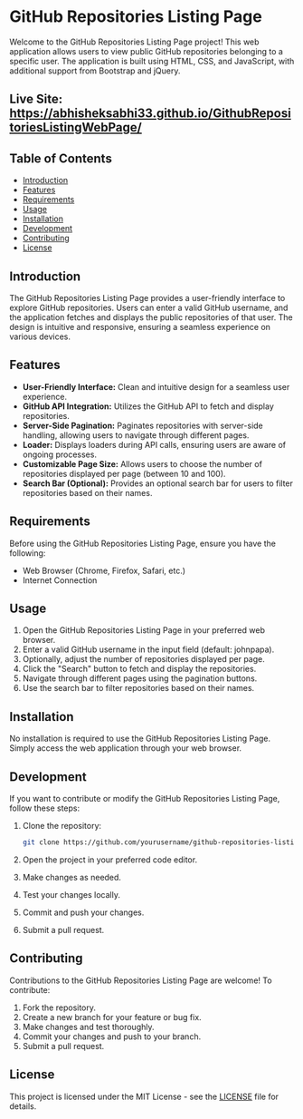 # GitHub Repositories Listing Page

Welcome to the GitHub Repositories Listing Page project! This web application allows users to view public GitHub repositories belonging to a specific user. The application is built using HTML, CSS, and JavaScript, with additional support from Bootstrap and jQuery.
## Live Site: https://abhisheksabhi33.github.io/GithubRepositoriesListingWebPage/
## Table of Contents

- [Introduction](#introduction)
- [Features](#features)
- [Requirements](#requirements)
- [Usage](#usage)
- [Installation](#installation)
- [Development](#development)
- [Contributing](#contributing)
- [License](#license)

## Introduction

The GitHub Repositories Listing Page provides a user-friendly interface to explore GitHub repositories. Users can enter a valid GitHub username, and the application fetches and displays the public repositories of that user. The design is intuitive and responsive, ensuring a seamless experience on various devices.

## Features

- **User-Friendly Interface:** Clean and intuitive design for a seamless user experience.
- **GitHub API Integration:** Utilizes the GitHub API to fetch and display repositories.
- **Server-Side Pagination:** Paginates repositories with server-side handling, allowing users to navigate through different pages.
- **Loader:** Displays loaders during API calls, ensuring users are aware of ongoing processes.
- **Customizable Page Size:** Allows users to choose the number of repositories displayed per page (between 10 and 100).
- **Search Bar (Optional):** Provides an optional search bar for users to filter repositories based on their names.

## Requirements

Before using the GitHub Repositories Listing Page, ensure you have the following:

- Web Browser (Chrome, Firefox, Safari, etc.)
- Internet Connection

## Usage

1. Open the GitHub Repositories Listing Page in your preferred web browser.
2. Enter a valid GitHub username in the input field (default: johnpapa).
3. Optionally, adjust the number of repositories displayed per page.
4. Click the "Search" button to fetch and display the repositories.
5. Navigate through different pages using the pagination buttons.
6. Use the search bar to filter repositories based on their names.

## Installation

No installation is required to use the GitHub Repositories Listing Page. Simply access the web application through your web browser.

## Development

If you want to contribute or modify the GitHub Repositories Listing Page, follow these steps:

1. Clone the repository:

   ```bash
   git clone https://github.com/yourusername/github-repositories-listing.git
   ```

2. Open the project in your preferred code editor.

3. Make changes as needed.

4. Test your changes locally.

5. Commit and push your changes.

6. Submit a pull request.

## Contributing

Contributions to the GitHub Repositories Listing Page are welcome! To contribute:

1. Fork the repository.
2. Create a new branch for your feature or bug fix.
3. Make changes and test thoroughly.
4. Commit your changes and push to your branch.
5. Submit a pull request.

## License

This project is licensed under the MIT License - see the [LICENSE](LICENSE) file for details.

